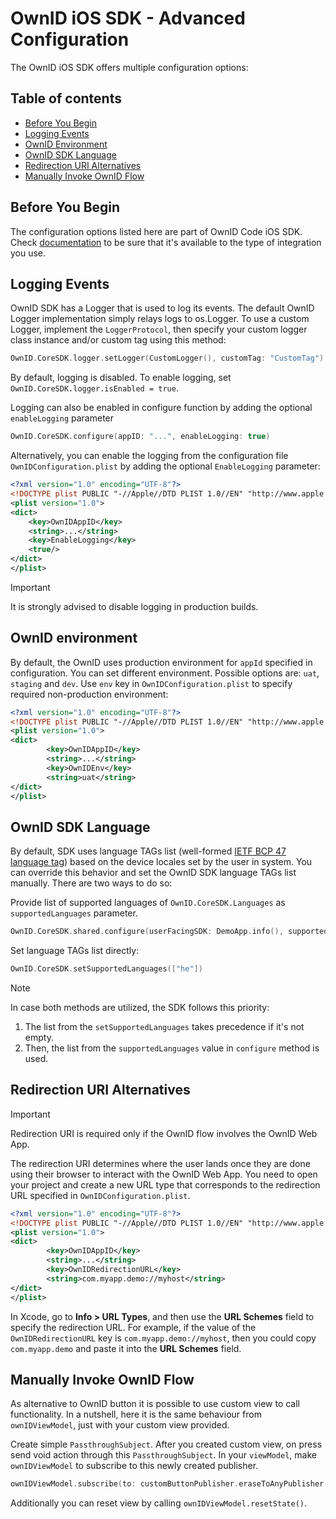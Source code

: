 # OwnID iOS SDK - Advanced Configuration

The OwnID iOS SDK offers multiple configuration options:

## Table of contents

* [Before You Begin](#before-you-begin)
* [Logging Events](#logging-events)
* [OwnID Environment](#ownid-environment)
* [OwnID SDK Language](#ownid-sdk-language)
* [Redirection URI Alternatives](#redirection-uri-alternatives)
* [Manually Invoke OwnID Flow](#manually-invoke-ownid-flow)

## Before You Begin

The configuration options listed here are part of OwnID Code iOS SDK. Check [documentation](../README.md) to be sure that it's available to the type of integration you use.

## Logging Events

OwnID SDK has a Logger that is used to log its events. The default OwnID Logger implementation simply relays logs to os.Logger. To use a custom Logger, implement the `LoggerProtocol`, then specify your custom logger class instance and/or custom tag using this method:

```swift
OwnID.CoreSDK.logger.setLogger(CustomLogger(), customTag: "CustomTag")
```

By default, logging is disabled. To enable logging, set `OwnID.CoreSDK.logger.isEnabled = true`.

Logging can also be enabled in configure function by adding the optional `enableLogging` parameter

```swift
OwnID.CoreSDK.configure(appID: "...", enableLogging: true)
```

Alternatively, you can enable the logging from the configuration file `OwnIDConfiguration.plist` by adding the optional `EnableLogging` parameter:

```xml
<?xml version="1.0" encoding="UTF-8"?>
<!DOCTYPE plist PUBLIC "-//Apple//DTD PLIST 1.0//EN" "http://www.apple.com/DTDs/PropertyList-1.0.dtd">
<plist version="1.0">
<dict>
    <key>OwnIDAppID</key>
    <string>...</string>
    <key>EnableLogging</key>
    <true/>
</dict>
</plist>
```

> [!IMPORTANT]
> It is strongly advised to disable logging in production builds.

## OwnID environment

By default, the OwnID uses production environment for `appId` specified in configuration. You can set different environment. Possible options are: `uat`, `staging` and `dev`. Use `env` key in `OwnIDConfiguration.plist` to specify required non-production environment:

```xml
<?xml version="1.0" encoding="UTF-8"?>
<!DOCTYPE plist PUBLIC "-//Apple//DTD PLIST 1.0//EN" "http://www.apple.com/DTDs/PropertyList-1.0.dtd">
<plist version="1.0">
<dict>
        <key>OwnIDAppID</key>
        <string>...</string>
        <key>OwnIDEnv</key>
        <string>uat</string>   
</dict>
</plist>
```

## OwnID SDK Language

By default, SDK uses language TAGs list (well-formed [IETF BCP 47 language tag](https://developer.mozilla.org/en-US/docs/Web/HTTP/Headers/Accept-Language)) based on the device locales set by the user in system. You can override this behavior and set the OwnID SDK language TAGs list manually. There are two ways to do so:

Provide list of supported languages of `OwnID.CoreSDK.Languages` as `supportedLanguages` parameter.
```swift
OwnID.CoreSDK.shared.configure(userFacingSDK: DemoApp.info(), supportedLanguages: .init(rawValue: ["he"]))
``` 

Set language TAGs list directly:
```swift
OwnID.CoreSDK.setSupportedLanguages(["he"])
```

> [!NOTE]
> In case both methods are utilized, the SDK follows this priority:
> 
> 1. The list from the `setSupportedLanguages` takes precedence if it's not empty.
> 2. Then, the list from the `supportedLanguages` value in `configure` method is used.

## Redirection URI Alternatives

> [!IMPORTANT]
> Redirection URI is required only if the OwnID flow involves the OwnID Web App.

The redirection URI determines where the user lands once they are done using their browser to interact with the OwnID Web App. You need to open your project and create a new URL type that corresponds to the redirection URL specified in `OwnIDConfiguration.plist`. 

```xml
<?xml version="1.0" encoding="UTF-8"?>
<!DOCTYPE plist PUBLIC "-//Apple//DTD PLIST 1.0//EN" "http://www.apple.com/DTDs/PropertyList-1.0.dtd">
<plist version="1.0">
<dict>
        <key>OwnIDAppID</key>
        <string>...</string>
        <key>OwnIDRedirectionURL</key>
        <string>com.myapp.demo://myhost</string>
</dict>
</plist>
```

In Xcode, go to **Info > URL Types**, and then use the **URL Schemes** field to specify the redirection URL. For example, if the value of the `OwnIDRedirectionURL` key is `com.myapp.demo://myhost`, then you could copy `com.myapp.demo` and paste it into the **URL Schemes** field.

## Manually Invoke OwnID Flow
As alternative to OwnID button it is possible to use custom view to call functionality. In a nutshell, here it is the same behaviour from `ownIDViewModel`, just with your custom view provided.

Create simple `PassthroughSubject`. After you created custom view, on press send void action through this `PassthroughSubject`. In your `viewModel`, make `ownIDViewModel` to subscribe to this newly created publisher.

```swift
ownIDViewModel.subscribe(to: customButtonPublisher.eraseToAnyPublisher())
```

Additionally you can reset view by calling `ownIDViewModel.resetState()`.
